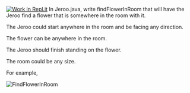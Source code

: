 [![Work in Repl.it](https://classroom.github.com/assets/work-in-replit-14baed9a392b3a25080506f3b7b6d57f295ec2978f6f33ec97e36a161684cbe9.svg)](https://classroom.github.com/online_ide?assignment_repo_id=3280347&assignment_repo_type=AssignmentRepo)
In Jeroo.java, write findFlowerInRoom that will have the Jeroo find a flower that is somewhere in the room with it. 

The Jeroo could start anywhere in the room and be facing any direction. 

The flower can be anywhere in the room.

The Jeroo should finish standing on the flower.

The room could be any size.

For example,

![FindFlowerInRoom](https://user-images.githubusercontent.com/28961298/94625632-d6559580-027e-11eb-9280-604c53b9f470.jpg)


